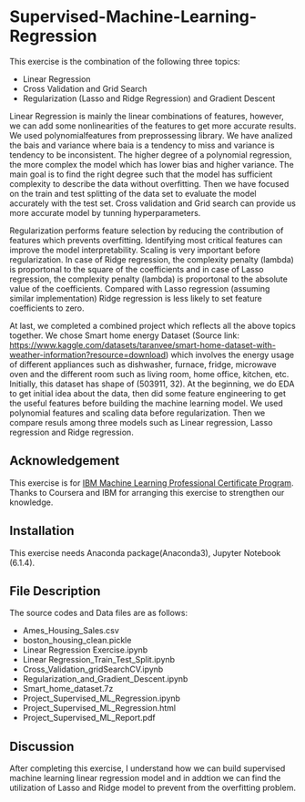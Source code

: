 # Supervised-Machine-Learning-Regression

This exercise is the combination of the following three topics:
-  Linear Regression
-  Cross Validation and Grid Search
-  Regularization (Lasso and Ridge Regression) and Gradient Descent 

Linear Regression is mainly the linear combinations of features, however, we can add some nonlinearities of the features to get more accurate results. We used polynomialfeatures from preprossessing library. We have analized the bais and variance where baia is a tendency to miss and variance is tendency to be inconsistent. The higher degree of a polynomial regression, the more complex the model which has lower bias and higher variance. The main goal is to find the right degree such that the model has sufficient complexity to describe the data without overfitting. Then we have focused on the train and test splitting of the data set to evaluate the model accurately with the test set. Cross validation and Grid search can provide us more accurate model by tunning hyperparameters. 

Regularization performs feature selection by reducing the contribution of features which prevents overfitting. Identifying most critical features can improve the model interpretability. Scaling is very important before regularization. In case of Ridge regression, the complexity penalty (lambda) is proportonal to the square of the coefficients and in case of Lasso regression, the complexity penalty (lambda) is proportonal to the absolute value of the coefficients. Compared with Lasso regression (assuming similar implementation) Ridge regression is less likely to set feature coefficients to zero. 
 
At last, we completed a combined project which reflects all the above topics together. We chose Smart home energy Dataset (Source link: https://www.kaggle.com/datasets/taranvee/smart-home-dataset-with-weather-information?resource=download) which involves the energy usage of different appliances such as dishwasher, furnace, fridge, microwave oven and the different room such as living room, home office, kitchen, etc. Initially, this dataset has shape of (503911, 32).
At the beginning, we do EDA to get initial idea about the data, then did some feature engineering to get the useful features before 
building the machine learning model. We used polynomial features and scaling data before regularization. Then we compare resuls among three models such as Linear regression, Lasso regression and Ridge regression.

## Acknowledgement
This exercise is for [IBM Machine Learning Professional Certificate Program](https://www.coursera.org/professional-certificates/ibm-machine-learning?).
Thanks to Coursera and IBM for arranging this exercise to strengthen our knowledge. 
## Installation
This exercise needs Anaconda package(Anaconda3), Jupyter Notebook (6.1.4).

## File Description
The source codes and Data files are as follows:
- Ames_Housing_Sales.csv
- boston_housing_clean.pickle
- Linear Regression Exercise.ipynb
- Linear Regression_Train_Test_Split.ipynb
- Cross_Validation_gridSearchCV.ipynb
- Regularization_and_Gradient_Descent.ipynb
- Smart_home_dataset.7z
- Project_Supervised_ML_Regression.ipynb
- Project_Supervised_ML_Regression.html
- Project_Supervised_ML_Report.pdf


## Discussion
After completing this exercise, I understand how we can build supervised machine learning linear regression model and in addtion we can find the utilization of Lasso and Ridge model to prevent from the overfitting problem.

